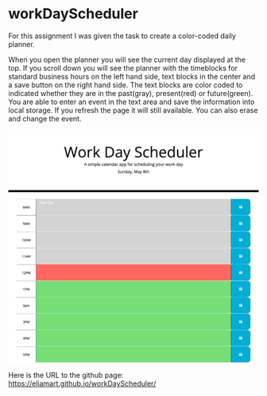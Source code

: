 # workDayScheduler

For this assignment I was given the task to create a color-coded daily planner. 

When you open the planner you will see the current day displayed at the top. 
If you scroll down you will see the planner with the timeblocks for standard business hours on the left hand side, text blocks in the center and a save button on the right hand side. 
The text blocks are color coded to indicated whether they are in the past(gray), present(red) or future(green). 
You are able to enter an event in the text area and save the information into local storage. If you refresh the page it will still available. You can also erase and change the event. 

![Here is a photo of the scheduler](/WorkDayScheduler.html.png)

Here is the URL to the github page: https://eliamart.github.io/workDayScheduler/
